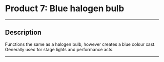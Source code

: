 # Product 7: Blue halogen bulb

---

## Description

Functions the same as a halogen bulb, however creates a blue colour cast. Generally used for stage lights and performance acts.
 
---
